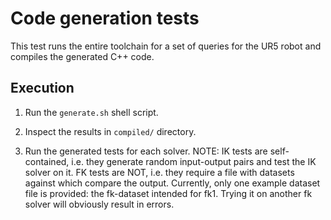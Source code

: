 # Code generation tests

This test runs the entire toolchain for a set of queries for the UR5 robot and
compiles the generated C++ code.

## Execution

1. Run the `generate.sh` shell script.

2. Inspect the results in `compiled/` directory.

3. Run the generated tests for each solver.
   NOTE: IK tests are self-contained, i.e. they generate random input-output
   pairs and test the IK solver on it. FK tests are NOT, i.e. they require a
   file with datasets against which compare the output. Currently, only one
   example dataset file is provided: the fk-dataset intended for fk1.
   Trying it on another fk solver will obviously result in errors.
